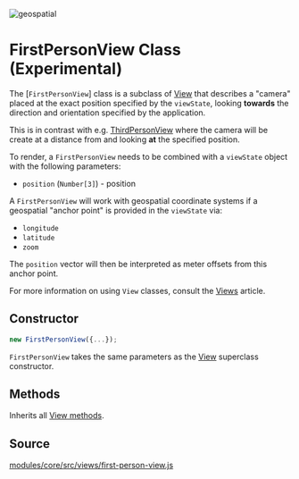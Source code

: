 <p class="badges">
  <img src="https://img.shields.io/badge/geopspatial-yes-lightgrey.svg?style=flat-square" alt="geospatial" />
</p>

# FirstPersonView Class (Experimental)

The [`FirstPersonView`] class is a subclass of [View](/docs/api-reference/viewport.md) that describes a "camera" placed at the exact position specified by the `viewState`, looking **towards** the direction and orientation specified by the application.

This is in contrast with e.g. [ThirdPersonView](/docs/api-reference/viewport.md) where the camera will be create at a distance from and looking **at** the specified position.

To render, a `FirstPersonView` needs to be combined with a `viewState` object with the following parameters:

* `position` (`Number[3]`) - position

A `FirstPersonView` will work with geospatial coordinate systems if a geospatial "anchor point" is provided in the `viewState` via:

* `longitude`
* `latitude`
* `zoom`

The `position` vector will then be interpreted as meter offsets from this anchor point.

For more information on using `View` classes, consult the [Views](/docs/developer-guide/views.md) article.


## Constructor

```js
new FirstPersonView({...});
```

`FirstPersonView` takes the same parameters as the [View](/docs/api-reference/view.md) superclass constructor.

## Methods

Inherits all [View methods](/docs/api-reference/viewport.md#methods).


## Source

[modules/core/src/views/first-person-view.js](https://github.com/uber/deck.gl/tree/7.1-release/modules/core/src/views/first-person-view.js)
